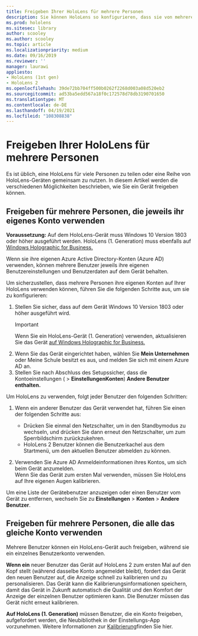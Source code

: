 ```yaml
---
title: Freigeben Ihrer HoloLens für mehrere Personen
description: Sie können HoloLens so konfigurieren, dass sie von mehreren Azure Active Directory oder von mehreren Benutzern gemeinsam genutzt wird, die ein einzelnes Konto verwenden.
ms.prod: hololens
ms.sitesec: library
author: scooley
ms.author: scooley
ms.topic: article
ms.localizationpriority: medium
ms.date: 09/16/2019
ms.reviewer: ''
manager: laurawi
appliesto:
- HoloLens (1st gen)
- HoloLens 2
ms.openlocfilehash: 39de72bb704ff500b0262f2268d003a08d520eb2
ms.sourcegitcommit: ad53ba5edd567a18f0c172578d78db3190701650
ms.translationtype: MT
ms.contentlocale: de-DE
ms.lasthandoff: 04/19/2021
ms.locfileid: "108308838"
---
```

# <a name="share-your-hololens-with-multiple-people"></a>Freigeben Ihrer HoloLens für mehrere Personen

Es ist üblich, eine HoloLens für viele Personen zu teilen oder eine Reihe von HoloLens-Geräten gemeinsam zu nutzen.  In diesem Artikel werden die verschiedenen Möglichkeiten beschrieben, wie Sie ein Gerät freigeben können.

## <a name="share-with-multiple-people-each-using-their-own-account"></a>Freigeben für mehrere Personen, die jeweils ihr eigenes Konto verwenden

**Voraussetzung:** Auf dem HoloLens-Gerät muss Windows 10 Version 1803 oder höher ausgeführt werden.  HoloLens (1. Generation) muss ebenfalls auf [Windows Holographic for Business.](hololens-upgrade-enterprise.md)

Wenn sie ihre eigenen Azure Active Directory-Konten (Azure AD) verwenden, können mehrere Benutzer jeweils ihre eigenen Benutzereinstellungen und Benutzerdaten auf dem Gerät behalten.

Um sicherzustellen, dass mehrere Personen ihre eigenen Konten auf Ihrer HoloLens verwenden können, führen Sie die folgenden Schritte aus, um sie zu konfigurieren:

1. Stellen Sie sicher, dass auf dem Gerät Windows 10 Version 1803 oder höher ausgeführt wird.
   > [!IMPORTANT]
   > Wenn Sie ein HoloLens-Gerät (1. Generation) verwenden, aktualisieren Sie das Gerät [auf Windows Holographic for Business.](hololens1-upgrade-enterprise.md)
1. Wenn Sie das Gerät eingerichtet haben, wählen Sie **Mein Unternehmen** oder Meine Schule besitzt es aus, und melden Sie sich mit einem Azure AD an.
1. Stellen Sie nach Abschluss des Setupssicher, dass die Kontoeinstellungen (  >  **EinstellungenKonten**) **Andere Benutzer enthalten.**

Um HoloLens zu verwenden, folgt jeder Benutzer den folgenden Schritten:

1. Wenn ein anderer Benutzer das Gerät verwendet hat, führen Sie einen der folgenden Schritte aus:
   - Drücken Sie einmal den Netzschalter, um in den Standbymodus zu wechseln, und drücken Sie dann erneut den Netzschalter, um zum Sperrbildschirm zurückzukehren.
   - HoloLens 2 Benutzer können die Benutzerkachel aus dem Startmenü, um den aktuellen Benutzer abmelden zu können.

1. Verwenden Sie Azure AD Anmeldeinformationen ihres Kontos, um sich beim Gerät anzumelden.  
    Wenn Sie das Gerät zum ersten Mal verwenden, [](hololens-calibration.md) müssen Sie HoloLens auf Ihre eigenen Augen kalibrieren.

Um eine Liste der Gerätebenutzer anzuzeigen oder einen Benutzer vom Gerät zu entfernen, wechseln Sie zu **Einstellungen**  >  **Konten**  >  **Andere Benutzer**.

## <a name="share-with-multiple-people-all-using-the-same-account"></a>Freigeben für mehrere Personen, die alle das gleiche Konto verwenden

Mehrere Benutzer können ein HoloLens-Gerät auch freigeben, während sie ein einzelnes Benutzerkonto verwenden.

**Wenn ein** neuer Benutzer das Gerät auf HoloLens 2 zum ersten Mal auf den Kopf stellt (während dasselbe Konto angemeldet bleibt), fordert das Gerät den neuen Benutzer auf, die Anzeige schnell zu kalibrieren und zu personalisieren. Das Gerät kann die Kalibrierungsinformationen speichern, damit das Gerät in Zukunft automatisch die Qualität und den Komfort der Anzeige der einzelnen Benutzer optimieren kann. Die Benutzer müssen das Gerät nicht erneut kalibrieren.

**Auf HoloLens (1. Generation)** müssen Benutzer, die ein Konto freigeben, aufgefordert werden, die Neubibliothek in der Einstellungs-App vorzunehmen.  Weitere Informationen zur [Kalibrierung](hololens-calibration.md)finden Sie hier.
